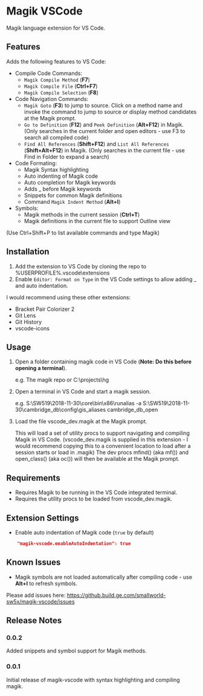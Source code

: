 # Magik VSCode

Magik language extension for VS Code.

## Features

Adds the following features to VS Code:
* Compile Code Commands:
    * `Magik Compile Method` (**F7**)
    * `Magik Compile File` (**Ctrl+F7**)
    * `Magik Compile Selection` (**F8**)
* Code Navigation Commands:
    * `Magik Goto` (**F3**) to jump to source. Click on a method name and invoke the command to jump to source or display method candidates at the Magik prompt.
    * `Go to Definition` (**F12**) and `Peek Definition` (**Alt+F12**) in Magik. (Only searches in the current folder and open editors - use F3 to search all compiled code)
    * `Find All References` (**Shift+F12**) and `List All References` (**Shift+Alt+F12**) in Magik. (Only searches in the current file - use Find in Folder to expand a search)
* Code Formating:
    * Magik Syntax highlighting
    * Auto indenting of Magik code
    * Auto completion for Magik keywords
    * Adds _ before Magik keywords
    * Snippets for common Magik definitions
    * Command `Magik Indent Method` (**Alt+I**)
* Symbols:
    * Magik methods in the current session (**Ctrl+T**)
    * Magik definitions in the current file to support Outline view

(Use Ctrl+Shift+P to list available commands and type Magik)

## Installation

1. Add the extension to VS Code by cloning the repo to %USERPROFILE%\.vscode\extensions
2. Enable `Editor: Format on Type` in the VS Code settings to allow adding _ and auto indentation.

I would recommend using these other extensions:
* Bracket Pair Colorizer 2
* Git Lens
* Git History
* vscode-icons

## Usage

1. Open a folder containing magik code in VS Code (**Note: Do this before opening a terminal**).

    e.g. The magik repo or C:\projects\hg

2. Open a terminal in VS Code and start a magik session.

    e.g. S:\SW519\2018-11-30\core\bin\x86\runalias -a S:\SW519\2018-11-30\cambridge_db\config\gis_aliases cambridge_db_open

3. Load the file vscode_dev.magik at the Magik prompt.

    This will load a set of utility procs to support navigating and compiling Magik in VS Code.
    (vscode_dev.magik is supplied in this extension - I would recommend copying this to a convenient location to load after a session starts or load in .magik)
    The dev procs mfind() (aka mf()) and open_class() (aka oc()) will then be available at the Magik prompt.

## Requirements

* Requires Magik to be running in the VS Code integrated terminal.
* Requires the utility procs to be loaded from vscode_dev.magik.


## Extension Settings

* Enable auto indentation of Magik code (`true` by default)
```json
    "magik-vscode.enableAutoIndentation": true
```

## Known Issues

* Magik symbols are not loaded automatically after compiling code - use **Alt+I** to refresh symbols.

Please add issues here:
https://github.build.ge.com/smallworld-sw5x/magik-vscode/issues

## Release Notes

### 0.0.2

Added snippets and symbol support for Magik methods.

### 0.0.1

Initial release of magik-vscode with syntax highlighting and compiling magik.
